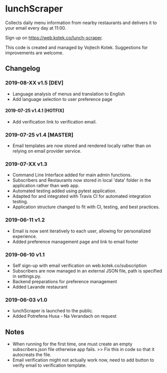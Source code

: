 # lunchScraper

Collects daily menu information from nearby restaurants and delivers it to your email every day at 11:00.

Sign up on https://web.kotek.co/lunch-scraper.

This code is created and managed by Vojtech Kotek. Suggestions for improvements are welcome.


## Changelog

### 2019-08-XX v1.5 [DEV]
- Language analysis of menus and translation to English
- Add language selection to user preference page

#### 2019-07-25 v1.4.1 [HOTFIX]
- Add verification link to verification email.

### 2019-07-25 v1.4 [MASTER]
- Email templates are now stored and rendered locally rather than on relying on email provider service.

### 2019-07-XX v1.3 
- Command Line Interface added for main admin functions.
- Subscribers and Restaurants now stored in local 'data' folder in the application rather than web app.
- Automated testing added using pytest application.
- Adapted for and integrated with Travis CI for automated integration testing.
- Application structure changed to fit with CI, testing, and best practices.

### 2019-06-11 v1.2
- Email is now sent iteratively to each user, allowing for personalized experience.
- Added preference management page and link to email footer

### 2019-06-10 v1.1
- Self sign-up with email verification on web.kotek.co/subscription
- Subscribers are now managed in an external JSON file, path is specified in settings.py.
- Backend preparations for preference management
- Added Lavande restaurant

### 2019-06-03 v1.0
- lunchScraper is launched to the public.
- Added Potrefena Husa - Na Verandach on request


## Notes
- When running for the first time, one must create an empty subscribers.json file otherwise app fails. >> Fix this in code so that it autocreats the file.
- Email verification might not actually work now, need to add button to verify email to verification template.
